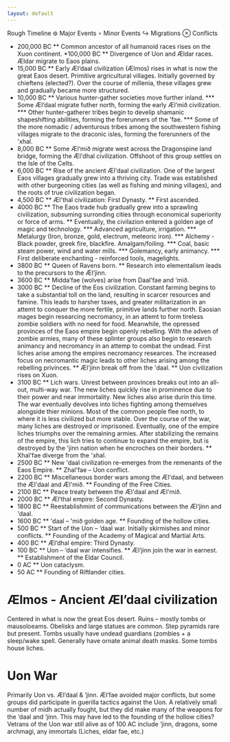 ```yaml
---
layout: default
---
```


Rough Timeline
     ⊚	Major Events
      ∘	Minor Events
     ↪ 	Migrations
     ⊗	Conflicts

* 200,000 BC
** Common ancestor of all humanoid races rises on the Xuon continent.
*100,000 BC
** Divergence of Uon and Ældar races. Ældar migrate to Eaos plains.
* 15,000 BC
** Early Æl‘daal civilization (Ælmos) rises in what is now the great Eaos desert. Primitive argricultural villages. 
   Initially governed by chieftens (elected?). Over the course of millenia, these villages grew and gradually became more structured.
* 10,000 BC 
** Various hunter-gather societies move further inland. 
*** Some Æl‘daal migrate futher north, forming the early Æl‘mið civilization.
*** Other hunter-gatherer tribes begin to develip shamanic shapeshifting abilities, forming the forerunners of the 'fae.
*** Some of the more nomadic / adventurous tribes among the southwestern fishing villages migrate to the draconic isles, forming the forerunners of the 'xhal.
* 8,000 BC
** Some Æl‘mið migrate west across the Dragonspine land bridge, forming the Æl'dhal civilization. Offshoot of this group settles on the Isle of the Celts.
* 6,000 BC
** Rise of the ancient Æl'daal civilization. One of the largest Eaos villages gradually grew into a thriving city. 
   Trade was established with other burgeoning cities (as well as fishing and mining villages), and the roots of true civilization began.
* 4,500 BC
** Æl'thal civilization: First Dynasty.
** First ascended.
* 4000 BC
** The Eaos trade hub gradually grew into a sprawling civilization, subsuming surronding cities through economical superiority or force of arms.
** Eventually, the civilazion entered a golden age of magic and technology.
*** Advanced agriculture, irrigation.
*** Metalurgy (Iron, bronze, gold, electrum, meteoric iron).
*** Alchemy - Black powder, greek fire, blackfire. Amalgam/foiling.
*** Coal, basic steam power, wind and water mills.
*** Golemancy, early animancy.
*** First deliberate enchanting - reinforced tools, magelights. 
* 3800 BC
** Queen of Ravens born.
** Research into elementalism leads to the precursors to the Æl‘jinn.
* 3600 BC
** Midda’fae (wolves) arise from Daal'fae and 'mið.
* 3000 BC
** Decline of the Eos civilization. Constant farming begins to take a substantial toll on the land, resulting in scarcer resources and famine.
   This leads to harsher taxes, and greater militarization in an attemt to conquer the more fertile, primitive lands further north.
   Eaosian mages begin researcing necromancy, in an attemt to form tireless zombie soldiers with no need for food.
   Meanwhile, the opressed provinces of the Eaos empire begin openly rebelling. With the adven of zombie armies, many of these splinter groups also 
   begin to research animancy and necromancy in an attemp to combat the undead.
   First liches arise among the empires necromancy researces. The increased focus on necromantic magic leads to other liches arising among the rebelling privinces.
** Æl'jinn break off from the 'daal.
** Uon civilization rises on Xuon. 
* 3100 BC
** Lich wars. Unrest between provinces breaks out into an all-out, multi-way war. The new liches quickly rise in prominence due to their power and near immortality. 
   New liches also arise durin this time. The war eventually devolves into liches fighting among themselves alongside thier minions. 
   Most of the common people flee north, to where it is less civilized but more stable. Over the course of the war, many liches are destroyed or imprisoned. 
   Eventually, one of the empire liches triumphs over the remaining armies. After stabilizing the remains of the empire, this lich tries to continue to expand the empire, 
   but is destroyed by the 'jinn nation when he encroches on their borders.
** Xhal'fae diverge from the 'xhal.
* 2500 BC
** New 'daal civilization re-emerges from the remenants of the Eaos Empire.
** Zhal'fae – Uon conflict.
* 2200 BC
** Miscellaneous border wars among the Æl'daal, and between the Æl'daal and Æl'mið.
** Founding of the Free Cities.
* 2100 BC
** Peace treaty between the Æl'daal and Æl'mið.
* 2000 BC
** Æl‘thal empire: Second Dynasty.
* 1800 BC
** Reestablishmint of communications between the Æl‘jinn and 'daal.
* 1600 BC
** 'daal – 'mið golden age.
** Founding of the hollow cities.
* 500 BC
** Start of the Uon – ‘daal war. Initially skirmishes and minor conflicts.
** Founding of the Academy of Magical and Martial Arts.
* 400 BC
** Æl‘dhal empire: Third Dynasty.
* 100 BC
** Uon – ‘daal war intensifies.
** Æl‘jinn join the war in earnest.
** Establishment of the Eldar Council.
* 0 AC
** Uon cataclysm.
* 50 AC
** Founding of Riftlander cities.

# Ælmos - Ancient Æl’daal civilization
Centered in what is now the great Eos desert. 
Ruins – mostly tombs or mausoloeams. Obelisks and large statues are common. Step pyramids rare but present. Tombs usually have undead guardians (zombies + a sleep/wake spell. Generally have ornate animal death masks. Some tombs house liches.

# Uon War
Primarily Uon vs. Æl’daal & ‘jinn. Æl’fae avoided major conflicts, but some groups did participate in guerilla tactics against the Uon. A relatively small number of midh actually fought, but they did make many of the weapons for the ‘daal and ‘jinn. This may have led to the founding of the hollow cities?
Vetrans of the Uon war still alive as of 100 AC include ‘jinn, dragons, some archmagi, any immortals (Liches, eldar fae, etc.)
